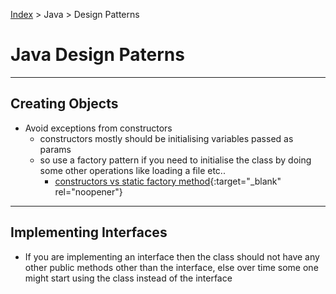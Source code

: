 [Index][home] > Java > Design Patterns

# Java Design Paterns

---
## Creating Objects
- Avoid exceptions from constructors
  - constructors mostly should be initialising variables passed as params
  - so use a factory pattern if you need to initialise the class by doing some other operations like loading a file etc..
    - [constructors vs static factory method](https://www.baeldung.com/java-constructors-vs-static-factory-methods){:target="_blank" rel="noopener"}

---
## Implementing Interfaces
- If you are implementing an interface then the class should not have any other public methods other than the interface, else over time some one might start using the class instead of the interface


[home]: /dev-guide
